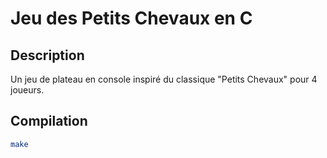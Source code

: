 # Jeu des Petits Chevaux en C

## Description
Un jeu de plateau en console inspiré du classique "Petits Chevaux" pour 4 joueurs.

## Compilation
```bash
make
